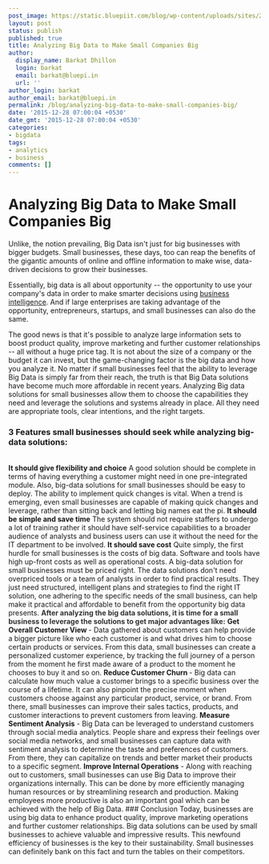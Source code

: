 ```yaml
---
post_image: https://static.bluepiit.com/blog/wp-content/uploads/sites/2/2015/12/big-data-analysis.jpg
layout: post
status: publish
published: true
title: Analyzing Big Data to Make Small Companies Big
author:
  display_name: Barkat Dhillon
  login: barkat
  email: barkat@bluepi.in
  url: ''
author_login: barkat
author_email: barkat@bluepi.in
permalink: /blog/analyzing-big-data-to-make-small-companies-big/
date: '2015-12-28 07:00:04 +0530'
date_gmt: '2015-12-28 07:00:04 +0530'
categories:
- bigdata
tags: 
- analytics
- business
comments: []
---
```

# Analyzing Big Data to Make Small Companies Big
Unlike, the notion prevailing, Big Data isn't just for big businesses with bigger budgets. Small businesses, these days, too can reap the benefits of the gigantic amounts of online and offline information to make wise, data-driven decisions to grow their businesses.

Essentially, big data is all about opportunity -- the opportunity to use your company's data in order to make smarter decisions using <a href="https://www.bluepiit.com/blog/operational-intelligence-on-top-of-the-business-intelligence/">business intelligence</a>. And if large enterprises are taking advantage of the opportunity, entrepreneurs, startups, and small businesses can also do the same.

The good news is that it's possible to analyze large information sets to boost product quality, improve marketing and further customer relationships -- all without a huge price tag. It is not about the size of a company or the budget it can invest, but the game-changing factor is the big data and how you analyze it. No matter if small businesses feel that the ability to leverage Big Data is simply far from their reach, the truth is that Big Data solutions have become much more affordable in recent years.
Analyzing Big data solutions for small businesses allow them to choose the capabilities they need and leverage the solutions and systems already in place. All they need are appropriate tools, clear intentions, and the right targets.
### 3 Features small businesses should seek while analyzing big-data solutions:
<br>
<strong>It should give flexibility and choice</strong> A good solution should be complete in terms of having everything a customer might need in one pre-integrated module. Also, big-data solutions for small businesses should be easy to deploy. The ability to implement quick changes is vital. When a trend is emerging, even small businesses are capable of making quick changes and leverage, rather than sitting back and letting big names eat the pi.
<strong>It should be simple and save time</strong> The system should not require staffers to undergo a lot of training rather it should have self-service capabilities to a broader audience of analysts and business users can use it without the need for the IT department to be involved.
<strong>It should save cost</strong> Quite simply, the first hurdle for small businesses is the costs of big data. Software and tools have high up-front costs as well as operational costs. A big-data solution for small businesses must be priced right. The data solutions don't need overpriced tools or a team of analysts in order to find practical results. They just need structured, intelligent plans and strategies to find the right IT solution, one adhering to the specific needs of the small business, can help make it practical and affordable to benefit from the opportunity big data presents.
<span style="color: #333333;"><strong>After analyzing the big data solutions, it is time for a small business to leverage the solutions to get major advantages like:</strong></span>
<strong>Get Overall Customer View </strong>- Data gathered about customers can help provide a bigger picture like who each customer is and what drives him to choose certain products or services. From this data, small businesses can create a personalized customer experience, by tracking the full journey of a person from the moment he first made aware of a product to the moment he chooses to buy it and so on.
<strong>Reduce Customer Churn </strong>- Big data can calculate how much value a customer brings to a specific business over the course of a lifetime. It can also pinpoint the precise moment when customers choose against any particular product, service, or brand. From there, small businesses can improve their sales tactics, products, and customer interactions to prevent customers from leaving.
<strong>Measure Sentiment Analysis</strong> - Big Data can be leveraged to understand customers through social media analytics. People share and express their feelings over social media networks, and small businesses can capture data with sentiment analysis to determine the taste and preferences of customers. From there, they can capitalize on trends and better market their products to a specific segment.
<strong>Improve Internal Operations</strong> - Along with reaching out to customers, small businesses can use Big Data to improve their organizations internally. This can be done by more efficiently managing human resources or by streamlining research and production. Making employees more productive is also an important goal which can be achieved with the help of Big Data.
### Conclusion
Today, businesses are using big data to enhance product quality, improve marketing operations and further customer relationships. Big data solutions can be used by small businesses to achieve valuable and impressive results. This newfound efficiency of businesses is the key to their sustainability. Small businesses can definitely bank on this fact and turn the tables on their competitors.
